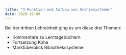 ```yaml
---
title: "4 Funktion und Aufbau von Archivsystemen"
date: 2020-10-09
---
```



Bei der dritten Lehreinheit ging es um diese drei Themen:
* Kommentare zu Lerntagebüchern
* Fortsetzung Koha
* Marktüberblick Bibliothekssysteme



